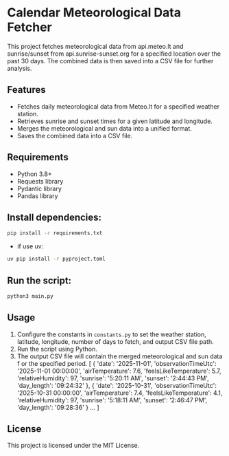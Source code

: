 # Calendar Meteorological Data Fetcher

This project fetches meteorological data from api.meteo.lt and
sunrise/sunset from api.sunrise-sunset.org
for a specified location over the past 30 days.
The combined data is then saved into a CSV file for further analysis.


## Features

- Fetches daily meteorological data from Meteo.lt for a specified weather station.
- Retrieves sunrise and sunset times for a given latitude and longitude.
- Merges the meteorological and sun data into a unified format.
- Saves the combined data into a CSV file.


## Requirements

- Python 3.8+
- Requests library
- Pydantic library
- Pandas library


## Install dependencies:

```bash
pip install -r requirements.txt
```

- if use uv:
```bash
uv pip install -r pyproject.toml
```


## Run  the script:

```bash
python3 main.py
```


## Usage
1. Configure the constants in `constants.py` to set the weather station,
    latitude, longitude, number of days to fetch, and output CSV file path.
2. Run the script using Python.
3. The output CSV file will contain the merged meteorological and sun data f
    or the specified period.
    [
    {
        'date': '2025-11-01',
        'observationTimeUtc': '2025-11-01 00:00:00',
        'airTemperature': 7.6,
        'feelsLikeTemperature': 5.7,
        'relativeHumidity': 97,
        'sunrise': '5:20:11 AM',
        'sunset': '2:44:43 PM',
        'day_length': '09:24:32'
    },
    {
        'date': '2025-10-31',
        'observationTimeUtc': '2025-10-31 00:00:00',
        'airTemperature': 7.4,
        'feelsLikeTemperature': 4.1,
        'relativeHumidity': 97,
        'sunrise': '5:18:11 AM',
        'sunset': '2:46:47 PM',
        'day_length': '09:28:36'
    }
    ...
    ]

## License
This project is licensed under the MIT License.
